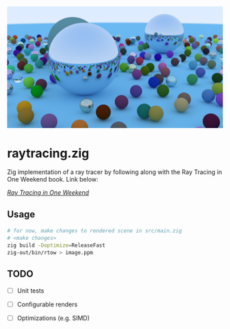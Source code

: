 <div align="center">
  <img src="img/readme-render.png"/>
</div>

# raytracing.zig

Zig implementation of a ray tracer by following along with the Ray Tracing in One Weekend book.
Link below:

[_Ray Tracing in One Weekend_](https://raytracing.github.io/books/RayTracingInOneWeekend.html)

## Usage
```bash
# for now, make changes to rendered scene in src/main.zig
# <make changes>
zig build -Doptimize=ReleaseFast
zig-out/bin/rtow > image.ppm
```

## TODO
- [ ] Unit tests

- [ ] Configurable renders

- [ ] Optimizations (e.g. SIMD)